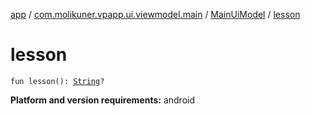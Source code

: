 [app](../../index.md) / [com.molikuner.vpapp.ui.viewmodel.main](../index.md) / [MainUiModel](index.md) / [lesson](./lesson.md)

# lesson

`fun lesson(): `[`String`](https://kotlinlang.org/api/latest/jvm/stdlib/kotlin/-string/index.html)`?`

**Platform and version requirements:** android

